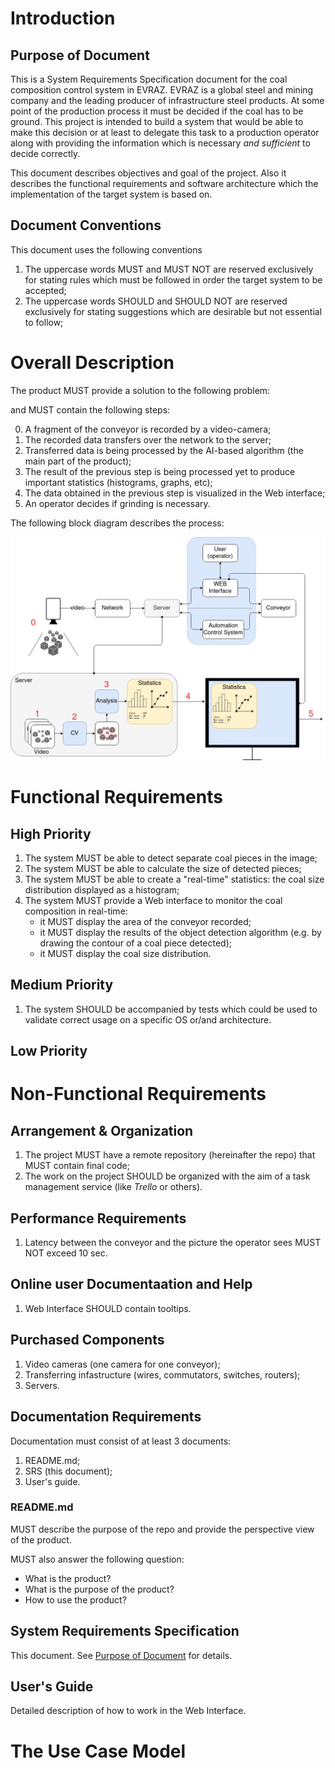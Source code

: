 # Introduction

## Purpose of Document

This is a System Requirements Specification document for the coal composition control system in EVRAZ. EVRAZ is a global steel
and mining company and the leading producer of infrastructure steel products. At some point of the production process it must be
decided if the coal has to be ground. This project is intended to build a system that would be able to make this decision or at
least to delegate this task to a production operator along with providing the information which is necessary _and
sufficient_ to decide correctly.

This document describes objectives and goal of the project. Also it describes the functional requirements
 and software architecture which the implementation of the target system is based on.

## Document Conventions

This document uses the following conventions

1. The uppercase words MUST and MUST NOT are reserved exclusively for stating rules which must be followed in order the target
system to be accepted;
2. The uppercase words SHOULD and SHOULD NOT are reserved exclusively for stating suggestions which are desirable but not essential
to follow;

# Overall Description

The product MUST provide a solution to the following problem:



and MUST contain the following steps:

0. A fragment of the conveyor is recorded by a video-camera;
1. The recorded data transfers over the network to the server;
2. Transferred data is being processed by the AI-based algorithm (the main part of the product);
3. The result of the previous step is being processed yet to produce important statistics (histograms, graphs, etc);
4. The data obtained in the previous step is visualized in the Web interface;
5. An operator decides if grinding is necessary.

The following block diagram describes the process:

![diag](../diagrams/general_block_diagram.png)

# Functional Requirements

## High Priority

1. The system MUST be able to detect separate coal pieces in the image;
2. The system MUST be able to calculate the size of detected pieces;
3. The system MUST be able to create a "real-time" statistics: the coal size distribution displayed as a histogram;
4. The system MUST provide a Web interface to monitor the coal composition in real-time:
    - it MUST display the area of the conveyor recorded;
    - it MUST display the results of the object detection algorithm (e.g. by drawing the contour of a coal piece detected);
    - it MUST display the coal size distribution.

## Medium Priority

1. The system SHOULD be accompanied by tests which could be used to validate correct usage on a specific
OS or/and architecture.

## Low Priority

# Non-Functional Requirements

## Arrangement & Organization

1. The project MUST have a remote repository (hereinafter the repo) that MUST contain final code;
2. The work on the project SHOULD be organized with the aim of a task management service (like _Trello_ or others).

## Performance Requirements

1. Latency between the conveyor and the picture the operator sees MUST NOT exceed 10 sec.

## Online user Documentaation and Help

1. Web Interface SHOULD contain tooltips.

## Purchased Components

1. Video cameras (one camera for one conveyor);
2. Transferring infastructure (wires, commutators, switches, routers);
3. Servers.

## Documentation Requirements

Documentation must consist of at least 3 documents:

1. README.md;
2. SRS (this document);
3. User's guide.

### README.md

MUST describe the purpose of the repo and provide the perspective view of the product.

MUST also answer the following question:

- What is the product?
- What is the purpose of the product?
- How to use the product?

## System Requirements Specification

This document. See [Purpose of Document](#purpose-of-document) for details.

## User's Guide

Detailed description of how to work in the Web Interface.

# The Use Case Model
